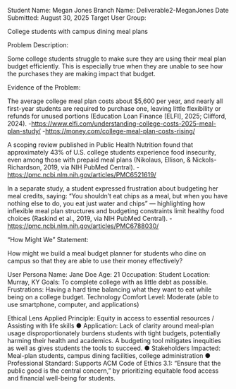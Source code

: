 Student Name: Megan Jones
Branch Name: Deliverable2-MeganJones
Date Submitted: August 30, 2025
Target User Group: 

College students with campus dining meal plans

Problem Description: 

Some college students struggle to make sure they are using their meal plan budget efficiently. This is especially true when they are unable to see how the purchases they are making impact that budget.

Evidence of the Problem: 

The average college meal plan costs about $5,600 per year, and nearly all first-year students are required to purchase one, leaving little flexibility or refunds for unused portions (Education Loan Finance [ELFI], 2025; Clifford, 2024).
-https://www.elfi.com/understanding-college-costs-2025-meal-plan-study/
-https://money.com/college-meal-plan-costs-rising/

A scoping review published in Public Health Nutrition found that approximately 43% of U.S. college students experience food insecurity, even among those with prepaid meal plans (Nikolaus, Ellison, & Nickols-Richardson, 2019, via NIH PubMed Central).
-https://pmc.ncbi.nlm.nih.gov/articles/PMC6521619/

In a separate study, a student expressed frustration about budgeting her meal credits, saying:
“You shouldn’t eat chips as a meal, but when you have nothing else to do, you eat just water and chips” — highlighting how inflexible meal plan structures and budgeting constraints limit healthy food choices (Raskind et al., 2019, via NIH PubMed Central).
-https://pmc.ncbi.nlm.nih.gov/articles/PMC6788030/


“How Might We” Statement: 

How might we build a meal budget planner for students who dine on campus so that they are able to use their money effectively?

User Persona
Name: Jane Doe
Age: 21
Occupation: Student
Location: Murray, KY
Goals: To complete college with as little debt as possible.
Frustrations: Having a hard time balancing what they want to eat while being on a college budget.
Technology Comfort Level: Moderate (able to use smartphone, computer, and applications)

Ethical Lens Applied
Principle: Equity in access to essential resources / Assisting with life skills
● Application: Lack of clarity around meal-plan usage disproportionately burdens students with tight budgets, potentially harming their health and academics. A budgeting tool mitigates inequities as well as gives students the tools to succeed.
● Stakeholders Impacted: Meal-plan students, campus dining facilities, college administration
● Professional Standard: Supports ACM Code of Ethics 3.1: “Ensure that the public good is the central concern,” by prioritizing equitable food access and financial well-being for students.